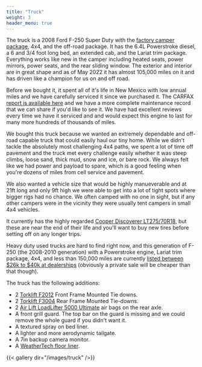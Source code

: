```yaml
---
title: "Truck"
weight: 3
header_menu: true
---
```


The truck is a 2008 Ford F-250 Super Duty with the [factory camper package](https://www.rvandplaya.com/camper-package-on-ford-f250/), 4x4, and the off-road package. It has the 6.4L Powerstroke diesel, a 6 and 3/4 foot long bed, an extended cab, and the Lariat trim package. Everything works like new in the camper including heated seats, power mirrors, power seats, and the rear sliding window. The exterior and interior are in great shape and as of May 2022 it has almost 105,000 miles on it and has driven like a champion for us on and off road.

Before we bought it, it spent all of it's life in New Mexico with low annual miles and we have carefully serviced it since we purchased it. The CARFAX [report is available here](/sauntering-snail/pdf/CARFAX_Vehicle_History_Report_for_2008_FORD_F250_SUPER_DUTY_1FTSX21R58EB19660.pdf) and we have a more complete maintenance record that we can share if you'd like to see it. We have had excellent reviews every time we have it serviced and and would expect this engine to last for many more hundreds of thousands of miles.

We bought this truck because we wanted an extremely dependable and off-road capable truck that could easily haul our tiny home. While we didn't tackle the absolutely most challenging 4x4 paths, we spent a lot of time off pavement and the truck met every challenge easily whether it was steep climbs, loose sand, thick mud, snow and ice, or bare rock. We always felt like we had power and payload to spare, which is a good feeling when you're dozens of miles from cell service and pavement.

We also wanted a vehicle size that would be highly manueverable and at 21ft long and only 9ft high we were able to get into a lot of tight spots where bigger rigs had no chance. We often camped with no one in sight, but if any other campers were in the vicinity they were usually tent campers in small 4x4 vehicles.

It currently has the highly regarded [Cooper Discoverer LT275/70R18](https://www.tireshot.com/tire/Cooper-Discoverer-ATP-275-70R18-125-122S-OWL-tire), but these are near the end of their life and you'll want to buy new tires before setting off on any longer trips.

Heavy duty used trucks are hard to find right now, and this generation of F-250 (the 2008-2010 generation) with a Powerstroke engine, Lariat trim package, 4x4, and less than 150,000 miles are currently [listed between $26k to $40k at dealerships](https://www.cars.com/shopping/results/?dealer_id=&drivetrain_slugs[]=four_wheel_drive&fuel_slugs[]=diesel&keyword=&list_price_max=&list_price_min=&makes[]=ford&maximum_distance=all&mileage_max=150000&models[]=ford-f_250&page_size=20&sort=best_match_desc&stock_type=used&trims[]=ford-f_250-lariat&year_max=2010&year_min=2008&zip=46256) (obviously a private sale will be cheaper than that though).

The truck has the following additions:

- 2 [Torklift F2012](https://www.amazon.com/gp/product/B003AMSUNO) Front Frame Mounted Tie downs.
- 2 [Torklift F3004](https://www.amazon.com/Torklift-F3004-Frame-Mounted-Rear/dp/B002SSGANI/) Rear Frame Mounted Tie-downs.
- 2 [Air Lift LoadLifter 5000 Ultimate](https://www.amazon.com/Air-Lift-88295-LoadLifter-Ultimate/dp/B00B32DISA) air bags on the rear axle.
- A front grill guard. The top bar on the guard is missing and we could remove the whole guard if you didn't want it.
- A textured spray on bed liner.
- A lighter and more aerodynamic tailgate.
- A 7in backup camera monitor.
- A [WeatherTech floor liner](https://www.weathertech.com/ford/2008/f-250-f-350-f-450-f-550/floorliner-digitalfit/bodystyle/supercab-extended-cab/trans_config/auto_w-o_floor_shifter/).

{{< gallery dir="/images/truck" />}}

